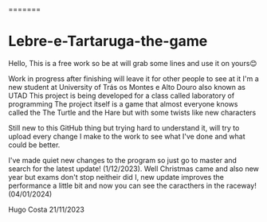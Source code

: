 =======

# Lebre-e-Tartaruga-the-game

Hello,
This is a free work so be at will grab some lines and use it on yours😊

Work in progress after finishing will leave it for other people to see at it
I'm a new student at University of Trás os Montes e Alto Douro also known as UTAD
This project is being developed for a class called laboratory of programming
The project itself is a game that almost everyone knows called the The Turtle and the Hare but with some twists like new characters

Still new to this GitHub thing but trying hard to understand it, will try to upload every change I make to the work to see what I've done and what could be better.

I've made quiet new changes to the program so just go to master and search for the latest update! (1/12/2023).
Well Christmas came and also new year but exams don't stop neitheir did I, new update improves the performance a little bit and now you can see the caracthers in the raceway! (04/01/2024)





Hugo Costa 21/11/2023

